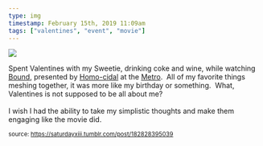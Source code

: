 ```yaml
---
type: img
timestamp: February 15th, 2019 11:09am
tags: ["valentines", "event", "movie"]
---
```

<img src="https://saturdayxiii.github.io/media/182828395039.gif"/>
                                                                                          
Spent Valentines with my Sweetie, drinking coke and wine, while watching <a href="https://en.wikipedia.org/wiki/Bound_(1996_film)" target="_blank">Bound</a>, presented by <a href="https://www.facebook.com/HOMO-CIDAL-215031542009836/" target="_blank">Homo-cidal</a> at the <a href="http://www.metrocinema.org" target="_blank">Metro</a>.  All of my favorite things meshing together, it was more like my birthday or something.  What, Valentines is not supposed to be all about me?  <br/><br/>I wish I had the ability to take my simplistic thoughts and make them engaging like the movie did.
 
                                    
                
                
                
                
                                
<small>source: https://saturdayxiii.tumblr.com/post/182828395039</small>